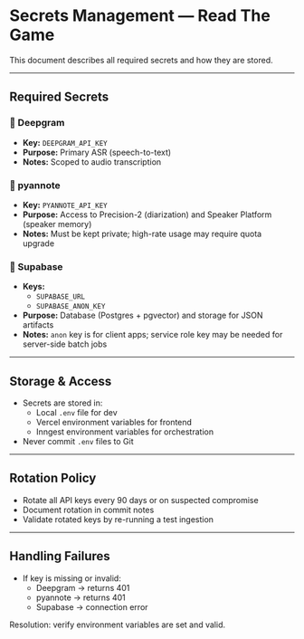 # Secrets Management — Read The Game

This document describes all required secrets and how they are stored.

---

## Required Secrets

### 🔑 Deepgram
- **Key:** `DEEPGRAM_API_KEY`
- **Purpose:** Primary ASR (speech-to-text)
- **Notes:** Scoped to audio transcription

### 🔑 pyannote
- **Key:** `PYANNOTE_API_KEY`
- **Purpose:** Access to Precision-2 (diarization) and Speaker Platform (speaker memory)
- **Notes:** Must be kept private; high-rate usage may require quota upgrade

### 🔑 Supabase
- **Keys:**
  - `SUPABASE_URL`
  - `SUPABASE_ANON_KEY`
- **Purpose:** Database (Postgres + pgvector) and storage for JSON artifacts
- **Notes:** `anon` key is for client apps; service role key may be needed for server-side batch jobs

---

## Storage & Access

- Secrets are stored in:
  - Local `.env` file for dev
  - Vercel environment variables for frontend
  - Inngest environment variables for orchestration
- Never commit `.env` files to Git

---

## Rotation Policy

- Rotate all API keys every 90 days or on suspected compromise
- Document rotation in commit notes
- Validate rotated keys by re-running a test ingestion

---

## Handling Failures

- If key is missing or invalid:
  - Deepgram → returns 401  
  - pyannote → returns 401  
  - Supabase → connection error  

Resolution: verify environment variables are set and valid.